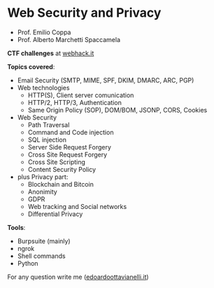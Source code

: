 # Web Security and Privacy

- Prof. Emilio Coppa
- Prof. Alberto Marchetti Spaccamela

**CTF challenges** at [webhack.it](https://webhack.it/)

**Topics covered**:
- Email Security (SMTP, MIME, SPF, DKIM, DMARC, ARC, PGP)
- Web technologies 
    - HTTP(S), Client server comunication
    - HTTP/2, HTTP/3, Authentication
    - Same Origin Policy (SOP), DOM/BOM, JSONP, CORS, Cookies
- Web Security
    - Path Traversal
    - Command and Code injection
    - SQL injection
    - Server Side Request Forgery
    - Cross Site Request Forgery
    - Cross Site Scripting
    - Content Security Policy
- plus Privacy part:
    - Blockchain and Bitcoin
    - Anonimity
    - GDPR
    - Web tracking and Social networks
    - Differential Privacy

**Tools**:
- Burpsuite (mainly)
- ngrok
- Shell commands
- Python

For any question write me ([edoardoottavianelli.it](https://www.edoardoottavianelli.it/))
